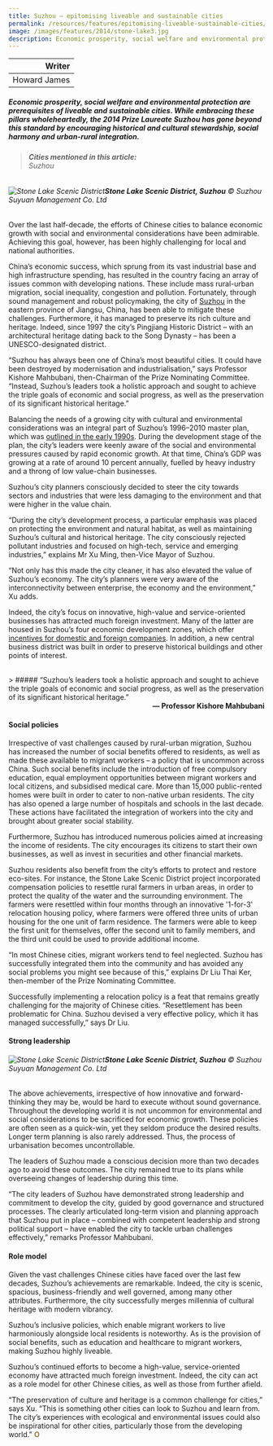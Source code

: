 ```yaml
---
title: Suzhou — epitomising liveable and sustainable cities
permalink: /resources/features/epitomising-liveable-sustainable-cities/
image: /images/features/2014/stone-lake3.jpg
description: Economic prosperity, social welfare and environmental protection are prerequisites of liveable and sustainable cities. While embracing these pillars wholeheartedly, the 2014 Prize Laureate Suzhou has gone beyond this standard by encouraging historical and cultural stewardship, social harmony and urban-rural integration.
---
```


| Writer |
|---:|
| Howard James |

##### Economic prosperity, social welfare and environmental protection are prerequisites of liveable and sustainable cities. While embracing these pillars wholeheartedly, the 2014 Prize Laureate Suzhou has gone beyond this standard by encouraging historical and cultural stewardship, social harmony and urban-rural integration.

> ###### **Cities mentioned in this article:** <br> Suzhou

###### ![Stone Lake Scenic District](/images/features/2014/stone-lake3.jpg/)**Stone Lake Scenic District, Suzhou** © Suzhou Suyuan Management Co. Ltd

Over the last half-decade, the efforts of Chinese cities to balance economic growth with social and environmental considerations have been admirable. Achieving this goal, however, has been highly challenging for local and national authorities.

China’s economic success, which sprung from its vast industrial base and high infrastructure spending, has resulted in the country facing an array of issues common with developing nations. These include mass rural-urban migration, social inequality, congestion and pollution. Fortunately, through sound management and robust policymaking, the city of [Suzhou](/suzhou/) in the eastern province of Jiangsu, China, has been able to mitigate these challenges. Furthermore, it has managed to preserve its rich culture and heritage. Indeed, since 1997 the city’s Pingjiang Historic District – with an architectural heritage dating back to the Song Dynasty – has been a UNESCO-designated district.

“Suzhou has always been one of China’s most beautiful cities. It could have been destroyed by modernisation and industrialisation,” says Professor Kishore Mahbubani, then-Chairman of the Prize Nominating Committee. “Instead, Suzhou’s leaders took a holistic approach and sought to achieve the triple goals of economic and social progress, as well as the preservation of its significant historical heritage.”

Balancing the needs of a growing city with cultural and environmental considerations was an integral part of Suzhou’s 1996–2010 master plan, which was [outlined in the early 1990s](http://www.jchs.harvard.edu/sites/jchs.harvard.edu/files/di_w00-4.pdf). During the development stage of the plan, the city’s leaders were keenly aware of the social and environmental pressures caused by rapid economic growth. At that time, China’s GDP was growing at a rate of around 10 percent annually, fuelled by heavy industry and a throng of low value-chain businesses.

Suzhou’s city planners consciously decided to steer the city towards sectors and industries that were less damaging to the environment and that were higher in the value chain.

“During the city’s development process, a particular emphasis was placed on protecting the environment and natural habitat, as well as maintaining Suzhou’s cultural and historical heritage. The city consciously rejected pollutant industries and focused on high-tech, service and emerging industries,” explains Mr Xu Ming, then-Vice Mayor of Suzhou.

“Not only has this made the city cleaner, it has also elevated the value of Suzhou’s economy. The city’s planners were very aware of the interconnectivity between enterprise, the economy and the environment,” Xu adds.

Indeed, the city’s focus on innovative, high-value and service-oriented businesses has attracted much foreign investment. Many of the latter are housed in Suzhou’s four economic development zones, which offer [incentives for domestic and foreign companies](http://www.suzhou.gov.cn/zgszeng/investmentguide/investment8environment/economic8data/201111/t20111103). In addition, a new central business district was built in order to preserve historical buildings and other points of interest.

<br>
> ##### “Suzhou’s leaders took a holistic approach and sought to achieve the triple goals of economic and social progress, as well as the preservation of its significant historical heritage.”

<div align="right"><b>— Professor Kishore Mahbubani</b></div>

#### **Social policies**

Irrespective of vast challenges caused by rural-urban migration, Suzhou has increased the number of social benefits offered to residents, as well as made these available to migrant workers – a policy that is uncommon across China. Such social benefits include the introduction of free compulsory education, equal employment opportunities between migrant workers and local citizens, and subsidised medical care. More than 15,000 public-rented homes were built in order to cater to non-native urban residents. The city has also opened a large number of hospitals and schools in the last decade. These actions have facilitated the integration of workers into the city and brought about greater social stability.

Furthermore, Suzhou has introduced numerous policies aimed at increasing the income of residents. The city encourages its citizens to start their own businesses, as well as invest in securities and other financial markets.

Suzhou residents also benefit from the city’s efforts to protect and restore eco-sites. For instance, the Stone Lake Scenic District project incorporated compensation policies to resettle rural farmers in urban areas, in order to protect the quality of the water and the surrounding environment. The farmers were resettled within four months through an innovative '1-for-3' relocation housing policy, where farmers were offered three units of urban housing for the one unit of farm residence. The farmers were able to keep the first unit for themselves, offer the second unit to family members, and the third unit could be used to provide additional income.

“In most Chinese cities, migrant workers tend to feel neglected. Suzhou has successfully integrated them into the community and has avoided any social problems you might see because of this,” explains Dr Liu Thai Ker, then-member of the Prize Nominating Committee.

Successfully implementing a relocation policy is a feat that remains greatly challenging for the majority of Chinese cities. “Resettlement has been problematic for China. Suzhou devised a very effective policy, which it has managed successfully,” says Dr Liu.

#### **Strong leadership**

###### ![Stone Lake Scenic District](/images/features/2014/stone-lake4.jpg/)**Stone Lake Scenic District, Suzhou** © Suzhou Suyuan Management Co. Ltd

The above achievements, irrespective of how innovative and forward-thinking they may be, would be hard to execute without sound governance. Throughout the developing world it is not uncommon for environmental and social considerations to be sacrificed for economic growth. These policies are often seen as a quick-win, yet they seldom produce the desired results. Longer term planning is also rarely addressed. Thus, the process of urbanisation becomes uncontrollable.

The leaders of Suzhou made a conscious decision more than two decades ago to avoid these outcomes. The city remained true to its plans while overseeing changes of leadership during this time.

“The city leaders of Suzhou have demonstrated strong leadership and commitment to develop the city, guided by good governance and structured processes. The clearly articulated long-term vision and planning approach that Suzhou put in place – combined with competent leadership and strong political support – have enabled the city to tackle urban challenges effectively,” remarks Professor Mahbubani.

#### **Role model**

Given the vast challenges Chinese cities have faced over the last few decades, Suzhou’s achievements are remarkable. Indeed, the city is scenic, spacious, business-friendly and well governed, among many other attributes. Furthermore, the city successfully merges millennia of cultural heritage with modern vibrancy.

Suzhou’s inclusive policies, which enable migrant workers to live harmoniously alongside local residents is noteworthy. As is the provision of social benefits, such as education and healthcare to migrant workers, making Suzhou highly liveable.

Suzhou’s continued efforts to become a high-value, service-oriented economy have attracted much foreign investment. Indeed, the city can act as a role model for other Chinese cities, as well as those from further afield.

“The preservation of culture and heritage is a common challenge for cities,” says Xu. “This is something other cities can look to Suzhou and learn from. The city’s experiences with ecological and environmental issues could also be inspirational for other cities, particularly those from the developing world.” **<font color="#967942">O</font>**
